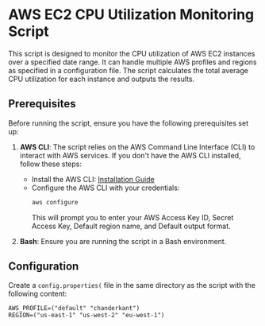 # AWS EC2 CPU Utilization Monitoring Script

This script is designed to monitor the CPU utilization of AWS EC2 instances over a specified date range. It can handle multiple AWS profiles and regions as specified in a configuration file. The script calculates the total average CPU utilization for each instance and outputs the results.

## Prerequisites

Before running the script, ensure you have the following prerequisites set up:

1. **AWS CLI**: The script relies on the AWS Command Line Interface (CLI) to interact with AWS services. If you don't have the AWS CLI installed, follow these steps:
   - Install the AWS CLI: [Installation Guide](https://docs.aws.amazon.com/cli/latest/userguide/install-cliv2.html)
   - Configure the AWS CLI with your credentials: 
     ```bash
     aws configure
     ```
     This will prompt you to enter your AWS Access Key ID, Secret Access Key, Default region name, and Default output format.

2. **Bash**: Ensure you are running the script in a Bash environment.

## Configuration

Create a `config.properties(` file in the same directory as the script with the following content:

```properties
AWS_PROFILE=("default" "chanderkant")
REGION=("us-east-1" "us-west-2" "eu-west-1")
```

